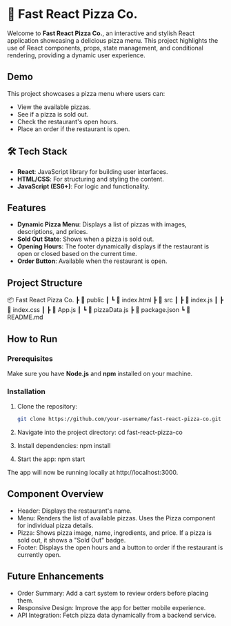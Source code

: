 # 🍕 Fast React Pizza Co.

Welcome to **Fast React Pizza Co.**, an interactive and stylish React application showcasing a delicious pizza menu. This project highlights the use of React components, props, state management, and conditional rendering, providing a dynamic user experience.

## Demo

This project showcases a pizza menu where users can:

- View the available pizzas.
- See if a pizza is sold out.
- Check the restaurant's open hours.
- Place an order if the restaurant is open.

## 🛠️ Tech Stack

- **React**: JavaScript library for building user interfaces.
- **HTML/CSS**: For structuring and styling the content.
- **JavaScript (ES6+)**: For logic and functionality.

## Features

- **Dynamic Pizza Menu**: Displays a list of pizzas with images, descriptions, and prices.
- **Sold Out State**: Shows when a pizza is sold out.
- **Opening Hours**: The footer dynamically displays if the restaurant is open or closed based on the current time.
- **Order Button**: Available when the restaurant is open.

## Project Structure
📦 Fast React Pizza Co. ┣ 📂 public ┃ ┗ 📜 index.html ┣ 📂 src ┃ ┣ 📜 index.js ┃ ┣ 📜 index.css ┃ ┣ 📜 App.js ┃ ┗ 📜 pizzaData.js ┣ 📜 package.json ┗ 📜 README.md


## How to Run

### Prerequisites
Make sure you have **Node.js** and **npm** installed on your machine.

### Installation

1. Clone the repository:

   ```bash
   git clone https://github.com/your-username/fast-react-pizza-co.git
2. Navigate into the project directory:
 cd fast-react-pizza-co

3. Install dependencies:
   npm install

4. Start the app:
   npm start

The app will now be running locally at http://localhost:3000.

## Component Overview
-  Header: Displays the restaurant's name.
-  Menu: Renders the list of available pizzas. Uses the Pizza component for individual pizza details.
-  Pizza: Shows pizza image, name, ingredients, and price. If a pizza is sold out, it shows a "Sold Out" badge.
-  Footer: Displays the open hours and a button to order if the restaurant is currently open.
   
## Future Enhancements
-  Order Summary: Add a cart system to review orders before placing them.
-  Responsive Design: Improve the app for better mobile experience.
-  API Integration: Fetch pizza data dynamically from a backend service.
